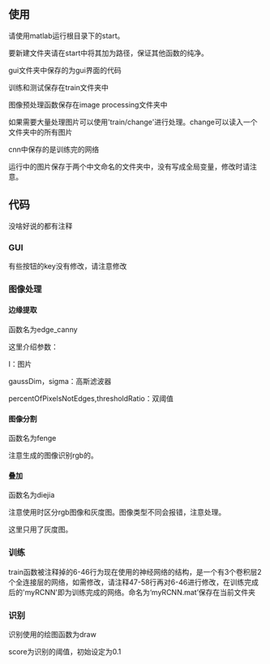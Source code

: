 ## 使用

请使用matlab运行根目录下的start。

要新建文件夹请在start中将其加为路径，保证其他函数的纯净。

gui文件夹中保存的为gui界面的代码

训练和测试保存在train文件夹中

图像预处理函数保存在image processing文件夹中

如果需要大量处理图片可以使用'train/change'进行处理。change可以读入一个文件夹中的所有图片

cnn中保存的是训练完的网络

运行中的图片保存于两个中文命名的文件夹中，没有写成全局变量，修改时请注意。

## 代码

没啥好说的都有注释

### GUI

有些按钮的key没有修改，请注意修改

### 图像处理

#### 边缘提取

函数名为edge_canny

这里介绍参数：

I：图片

gaussDim，sigma：高斯滤波器

percentOfPixelsNotEdges,thresholdRatio：双阈值

#### 图像分割

函数名为fenge

注意生成的图像识别rgb的。

#### 叠加

函数名为diejia

注意使用时区分rgb图像和灰度图。图像类型不同会报错，注意处理。

这里只用了灰度图。

### 训练

train函数被注释掉的6-46行为现在使用的神经网络的结构，是一个有3个卷积层2个全连接层的网络，如需修改，请注释47-58行再对6-46进行修改，在训练完成后的'myRCNN'即为训练完成的网络。命名为‘myRCNN.mat’保存在当前文件夹

### 识别

识别使用的绘图函数为draw

score为识别的阈值，初始设定为0.1